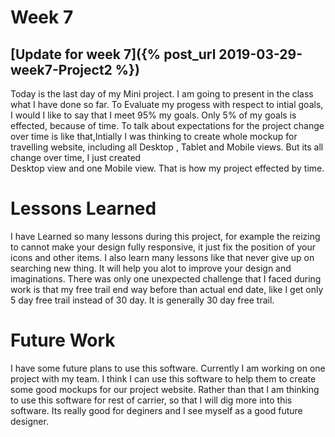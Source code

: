 # Week 7
## [Update for week 7]({% post_url 2019-03-29-week7-Project2 %})
Today is the last day of my Mini project. I am going to present in the class what I have done so far. To Evaluate my progess 
with respect to intial goals, I would I like to say that I meet 95% my goals. Only 5% of my goals is effected, because of 
time. To talk about expectations for the project change over time is like that,Intially I was thinking to create whole mockup
for travelling website, including all Desktop , Tablet and Mobile views. But its all change over  time, I just created  
Desktop view and one Mobile view. That is how my project effected by time.

# Lessons Learned
I have Learned so many lessons during this project, for example the reizing to cannot make your design fully responsive, it 
just fix the position of your icons and other items. I also learn many lessons like that never give up on searching new thing.
It will help you alot to improve your design and imaginations. There was only one unexpected challenge that I faced during 
work is that my free trail end way before than actual end date, like I get only 5 day free trail instead of 30 day. It is generally 30 day free trail.

# Future Work
I have some future plans to use this software. Currently I am working on one project with my team. I think I can use this software to help them to create some good mockups for our project website. Rather than that I am thinking to use this software 
for rest of carrier, so that I will dig more into this software. Its really good for deginers and I see myself as a good future designer.

